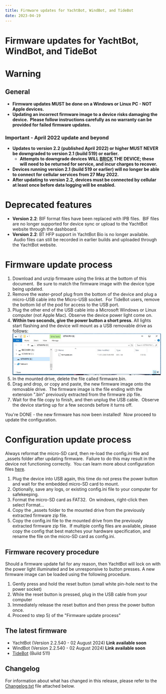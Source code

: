 ```yaml
---
title: Firmware updates for YachtBot, WindBot, and TideBot
date: 2023-04-19
---
```


# Firmware updates for YachtBot, WindBot, and TideBot

# Warning

## General

- **Firmware updates MUST be done on a **Windows or Linux PC -** NOT Apple devices.**
- **Updating an incorrect firmware image to a device risks damaging the device.  Please follow instructions carefully as no warranty can be provided for failed firmware updates.**

### Important - April 2022 update and beyond


- **Updates to version 2.2 (published April 2022) or higher MUST NEVER be downgraded to version 2.1 (build 519) or earlier.**
  - **Attempts to downgrade devices WILL [BRICK](<https://en.wikipedia.org/wiki/Brick_(electronics)>) THE DEVICE; these will need to be returned for service, and incur charges to recover.**
- **Devices running version 2.1 (build 519 or earlier) will no longer be able to connect for cellular services from 27 May 2022.**
- **After updating to version 2.2, devices must be connected by cellular at least once before data logging will be enabled.**

# Deprecated features

- **Version 2.2**: BIF format files have been replaced with IPB files.  BIF files are no longer supported for device sync or upload to the YachtBot website through the dashboard.
- **Version 2.2**: BT HFP support in YachtBot Bio is no longer available.  Audio files can still be recorded in earlier builds and uploaded through the YachtBot website.

# Firmware update process

1. Download and unzip firmware using the links at the bottom of this document.  Be sure to match the firmware image with the device type being updated.
1. Remove the water-proof plug from the bottom of the device and plug a micro-USB cable into the Micro-USB socket.  For TideBot users, remove the bottom lid of the pod for access to the USB port.
1. Plug the other end of the USB cable into a Microsoft Windows or Linux computer (not Apple Mac). Observe the device power light come on.
1. **Within two seconds, give the power button a short press**. All lights start flashing and the device will mount as a USB removable drive as follows:<img src="../../../assets/images/blob1445395397518.jpeg" alt=""  />
1. In the mounted drive, delete the file called firmware.bin.
1. Drag and drop, or copy and paste, the new firmware image onto the removable drive.  The firmware image is the file ending with the extension ".bin" previously extracted from the firmware zip file.
1. Wait for the file copy to finish, and then unplug the USB cable.  Observe the device starting up for a few seconds before it turns off.

You're DONE - the new firmware has now been installed!  Now proceed to update the configuration.

# Configuration update process

Always reformat the micro-SD card, then re-load the config.ini file and \_assets folder after updating firmware.  Failure to do this may result in the device not functioning correctly.  You can learn more about configuration files [here](../../YachtBot%20Products/YachtBot%20product%20family%20fundamentals/Making%20configuration%20changes%20on%20YachtBot%20devices.md).

1. Plug the device into USB again, this time do not press the power button and wait for the embedded micro-SD card to mount.
1. Optionally, save any logs, or existing config.ini file to your computer for safekeeping.
1. Format the micro-SD card as FAT32.  On windows, right-click then select Format...
1. Copy the \_assets folder to the mounted drive from the previously extracted firmware zip file.
1. Copy the config.ini file to the mounted drive from the previously extracted firmware zip file.  If multiple config files are available, please copy the config that best matches your hardware specification, and rename the file on the micro-SD card as config.ini.

## Firmware recovery procedure

Should a firmware update fail for any reason, then YachtBot will lock on with the power light illuminated and be unresponsive to button presses. A new firmware image can be loaded using the following procedure.

1. Gently press and hold the reset button (small white pin-hole next to the power socket)
1. While the reset button is pressed, plug in the USB cable from your computer
1. Immediately release the reset button and then press the power button once.
1. Proceed to step 5) of the "Firmware update process"

## The latest firmware

- YachtBot (Version 2.2.540 - 02 August 2024) **Link available soon**
- WindBot (Version 2.2.540 - 02 August 2024) **Link available soon**
- [TideBot](../../assets/firmware/tidebot-511.zip) (Build 511)

## Changelog

For information about what has changed in this release, please refer to the [Changelog.txt](../../assets/firmware/Changelog.txt) file attached below.
